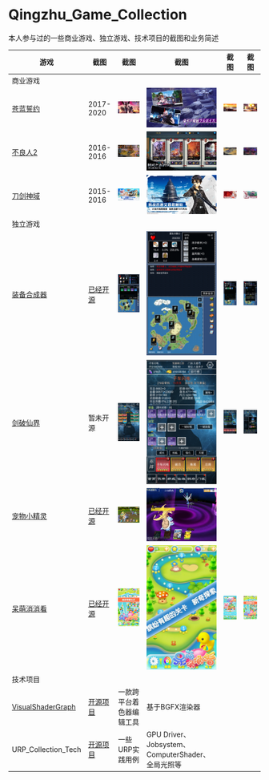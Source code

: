 # Qingzhu_Game_Collection
 本人参与过的一些商业游戏、独立游戏、技术项目的截图和业务简述


| 游戏 | 截图 | 截图 | 截图 | 截图 |截图 |
| - | - | --- | --- | - |- |
| 商业游戏 |  
|<a href="https://github.com/zwluoqi/Qingzhu_Game_Collection/tree/main/Business_Game_Collection/苍蓝誓约">苍蓝誓约</a> |2017-2020| ![](Business_Game_Collection/苍蓝誓约/iPhone_0.jpg) | ![](Business_Game_Collection/苍蓝誓约/iPhone_1.jpg) | ![](Business_Game_Collection/苍蓝誓约/iPhone_2.jpg) | ![](Business_Game_Collection/苍蓝誓约/iPhone_3.jpg) |
|<a href="https://github.com/zwluoqi/Qingzhu_Game_Collection/tree/main/Business_Game_Collection/不良人2">不良人2</a>|2016-2016|![](Business_Game_Collection/不良人2/iPhone_0.jpg) | ![](Business_Game_Collection/不良人2/iPhone_1.jpg) | ![](Business_Game_Collection/不良人2/iPhone_2.jpg) | ![](Business_Game_Collection/不良人2/iPhone_3.jpg) |
|<a href="https://github.com/zwluoqi/Qingzhu_Game_Collection/tree/main/Business_Game_Collection/刀剑神域">刀剑神域</a>|2015-2016| ![](Business_Game_Collection/刀剑神域/iPhone_0.jpg) | ![](Business_Game_Collection/刀剑神域/iPhone_1.jpg) | ![](Business_Game_Collection/刀剑神域/iPhone_2.jpg) | ![](Business_Game_Collection/刀剑神域/iPhone_3.jpg) |
| 独立游戏 |  
|<a href="https://github.com/zwluoqi/Qingzhu_Game_Collection/tree/main/Independent_Game_Collection/装备合成器">装备合成器</a>|<a href="https://github.com/zwluoqi/TextEquip">已经开源</a>| ![](Independent_Game_Collection/装备合成器/0.PNG) | ![](Independent_Game_Collection/装备合成器/1.PNG) | ![](Independent_Game_Collection/装备合成器/2.PNG) | ![](Independent_Game_Collection/装备合成器/3.PNG) | 
|<a href="https://github.com/zwluoqi/Qingzhu_Game_Collection/tree/main/Independent_Game_Collection/剑破仙界">剑破仙界</a>|暂未开源| ![](Independent_Game_Collection/剑破仙界/IMG_5356.PNG) | ![](Independent_Game_Collection/剑破仙界/IMG_5357.PNG) | ![](Independent_Game_Collection/剑破仙界/IMG_5358.PNG) | ![](Independent_Game_Collection/剑破仙界/IMG_5359.PNG) | 
|<a href="https://github.com/zwluoqi/Qingzhu_Game_Collection/tree/main/Independent_Game_Collection/宠物小精灵">宠物小精灵</a>|<a href="https://github.com/zwluoqi/RoundRpg">已经开源</a>| ![](Independent_Game_Collection/宠物小精灵/nor.png) | ![](Independent_Game_Collection/宠物小精灵/enc.png) |||
|<a href="https://github.com/zwluoqi/Qingzhu_Game_Collection/tree/main/Independent_Game_Collection/呆萌消消看">呆萌消消看</a>|<a href="https://github.com/zwluoqi/sanxiao">已经开源</a>| ![](Independent_Game_Collection/呆萌消消看/1.jpg) | ![](Independent_Game_Collection/呆萌消消看/2.jpg) | ![](Independent_Game_Collection/呆萌消消看/3.jpg) | ![](Independent_Game_Collection/呆萌消消看/4.jpg)| 
| 技术项目 | 
|<a href="https://github.com/zwluoqi/mobile-visual-shader-editor/wiki/Visual-Shader">VisualShaderGraph</a>|<a href="https://github.com/zwluoqi/mobile-visual-shader-editor">开源项目</a>|一款跨平台着色器编辑工具|基于BGFX渲染器|
|URP_Collection_Tech|<a href="https://github.com/zwluoqi/URP_Collection_Tech">开源项目</a>|一些URP实践用例|GPU Driver、Jobsystem、ComputerShader、全局光照等|

